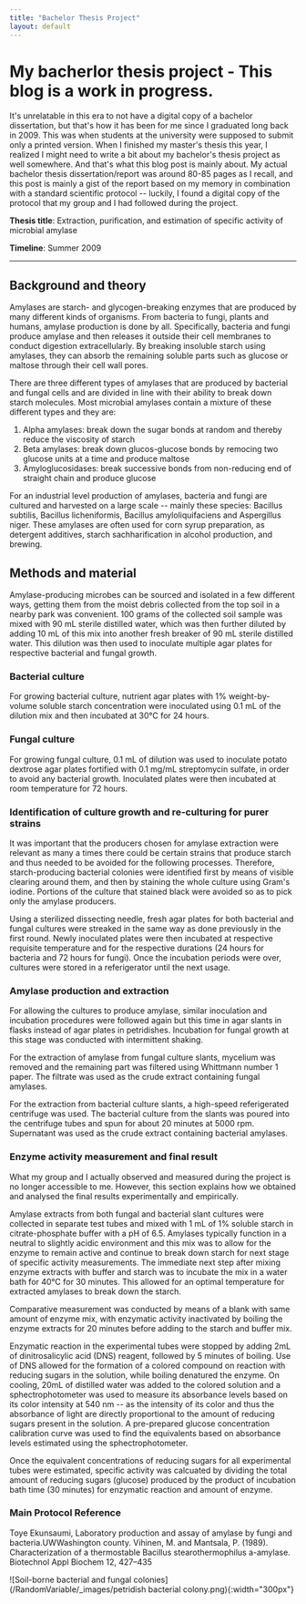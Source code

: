 ```yaml
---
title: "Bachelor Thesis Project"
layout: default
---
```


# My bacherlor thesis project - This blog is a work in progress.
It's unrelatable in this era to not have a digital copy of a bachelor dissertation, but that's how it has been for me since I graduated long back in 2009. This was when students at the university were supposed to submit only a printed version. When I finished my master's thesis this year, I realized I might need to write a bit about my bachelor's thesis project as well somewhere. And that's what this blog post is mainly about. My actual bachelor thesis dissertation/report was around 80-85 pages as I recall, and this post is mainly a gist of the report based on my memory in combination with a standard scientific protocol -- luckily, I found a digital copy of the protocol that my group and I had followed during the project.

**Thesis title**: Extraction, purification, and estimation of specific activity of microbial amylase

**Timeline**: Summer 2009

---------------------------------------------------------------------------------------------------------------------------------------
## Background and theory
Amylases are starch- and glycogen-breaking enzymes that are produced by many different kinds of organisms. From bacteria to fungi, plants and humans, amylase production is done by all. Specifically, bacteria and fungi produce amylase and then releases it outside their cell membranes to conduct digestion extracellularly. By breaking insoluble starch using amylases, they can absorb the remaining soluble parts such as glucose or maltose through their cell wall pores.

There are three different types of amylases that are produced by bacterial and fungal cells and are divided in line with their ability to break down starch molecules. Most microbial amylases contain a mixture of these different types and they are:
1. Alpha amylases: break down the sugar bonds at random and thereby reduce the viscosity of starch
2. Beta amylases: break down glucos-glucose bonds by remocing two glucose units at a time and produce maltose
3. Amyloglucosidases: break successive bonds from non-reducing end of straight chain and produce glucose

For an industrial level production of amylases, bacteria and fungi are cultured and harvested on a large scale -- mainly these species: Bacillus subtilis, Bacillus licheniformis, Bacillus amyloliquifaciens and Aspergillus niger. These amylases are often used for corn syrup preparation, as detergent additives, starch sachharification in alcohol production, and brewing.

## Methods and material
Amylase-producing microbes can be sourced and isolated in a few different ways, getting them from the moist debris collected from the top soil in a nearby park was convenient. 100 grams of the collected soil sample was mixed with 90 mL sterile distilled water, which was then further diluted by adding 10 mL of this mix into another fresh breaker of 90 mL sterile distilled water. This dilution was then used to inoculate multiple agar plates for respective bacterial and fungal growth. 

### Bacterial culture
For growing bacterial culture, nutrient agar plates with 1% weight-by-volume soluble starch concentration were inoculated using 0.1 mL of the dilution mix and then incubated at 30°C for 24 hours.

### Fungal culture
For growing fungal culture, 0.1 mL of dilution was used to inoculate potato dextrose agar plates fortified with 0.1 mg/mL streptomycin sulfate, in order to avoid any bacterial growth. Inoculated plates were then incubated at room temperature for 72 hours.

### Identification of culture growth and re-culturing for purer strains
It was important that the producers chosen for amylase extraction were relevant as many a times there could be certain strains that produce starch and thus needed to be avoided for the following processes. Therefore, starch-producing bacterial colonies were identified first by means of visible clearing around them, and then by staining the whole culture using Gram's iodine. Portions of the culture that stained black were avoided so as to pick only the amylase producers.

Using a sterilized dissecting needle, fresh agar plates for both bacterial and fungal cultures were streaked in the same way as done previously in the first round. Newly inoculated plates were then incubated at respective requisite temperature and for the respective durations (24 hours for bacteria and 72 hours for fungi). Once the incubation periods were over, cultures were stored in a referigerator until the next usage.

### Amylase production and extraction
For allowing the cultures to produce amylase, similar inoculation and incubation procedures were followed again but this time in agar slants in flasks instead of agar plates in petridishes. Incubation for fungal growth at this stage was conducted with intermittent shaking.

For the extraction of amylase from fungal culture slants, mycelium was removed and the remaining part was filtered using Whittmann number 1 paper. The filtrate was used as the crude extract containing fungal amylases.

For the extraction from bacterial culture slants, a high-speed referigerated centrifuge was used. The bacterial culture from the slants was poured into the centrifuge tubes and spun for about 20 minutes at 5000 rpm. Supernatant was used as the crude extract containing bacterial amylases.

### Enzyme activity measurement and final result
What my group and I actually observed and measured during the project is no longer accessible to me. However, this section explains how we obtained and analysed the final results experimentally and empirically.

Amylase extracts from both fungal and bacterial slant cultures were collected in separate test tubes and mixed with 1 mL of 1% soluble starch in citrate-phosphate buffer with a pH of 6.5. Amylases typically function in a neutral to slightly acidic environment and this mix was to allow for the enzyme to remain active and continue to break down starch for next stage of specific activity measurements. The immediate next step after mixing enzyme extracts with buffer and starch was to incubate the mix in a water bath for 40°C for 30 minutes. This allowed for an optimal temperature for extracted amylases to break down the starch.

Comparative measurement was conducted by means of a blank with same amount of enzyme mix, with enzymatic activity inactivated by boiling the enzyme extracts for 20 minutes before adding to the starch and buffer mix.

Enzymatic reaction in the experimental tubes were stopped by adding 2mL of dinitrosalicylic acid (DNS) reagent, followed by 5 minutes of boiling. Use of DNS allowed for the formation of a colored compound on reaction with reducing sugars in the solution, while boiling denatured the enzyme. On cooling, 20mL of distilled water was added to the colored solution and a sphectrophotometer was used to measure its absorbance levels based on its color intensity at 540 nm -- as the intensity of its color and thus the absorbance of light are directly proportional to the amount of reducing sugars present in the solution. A pre-prepared glucose concentration calibration curve was used to find the equivalents based on absorbance levels estimated using the sphectrophotometer.

Once the equivalent concentrations of reducing sugars for all experimental tubes were estimated, specific activity was calcuated by dividing the total amount of reducing sugars (glucose) produced by the product of incubation bath time (30 minutes) for enzymatic reaction and amount of enzyme.

### Main Protocol Reference
Toye Ekunsaumi, Laboratory production and assay of amylase by fungi and bacteria.UWWashington county. Vihinen, M. and Mantsala, P. (1989). Characterization of a thermostable Bacillus stearothermophilus a-amylase. Biotechnol Appl Biochem 12, 427–435

![Soil-borne bacterial and fungal colonies](/RandomVariable/_images/petridish bacterial colony.png){:width="300px"}
